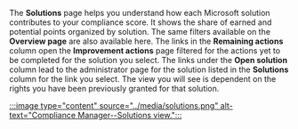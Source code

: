 The **Solutions** page helps you understand how each Microsoft solution contributes to your compliance score. It shows the share of earned and potential points organized by solution. The same filters available on the **Overview page** are also available here. The links in the **Remaining actions** column open the **Improvement actions** page filtered for the actions yet to be completed for the solution you select. The links under the **Open solution** column lead to the administrator page for the solution listed in the **Solutions** column for the link you select. The view you will see is dependent on the rights you have been previously granted for that solution.

 [ :::image type="content" source="../media/solutions.png" alt-text="Compliance Manager--Solutions view.":::](../media/solutions.png#lightbox)
